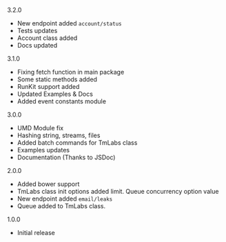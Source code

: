 3.2.0
* New endpoint added `account/status`
* Tests updates
* Account class added
* Docs updated

3.1.0
* Fixing fetch function in main package
* Some static methods added
* RunKit support added
* Updated Examples & Docs
* Added event constants module

3.0.0
* UMD Module fix
* Hashing string, streams, files
* Added batch commands for TmLabs class
* Examples updates
* Documentation (Thanks to JSDoc)

2.0.0
* Added bower support
* TmLabs class init options added limit. Queue concurrency option value
* New endpoint added `email/leaks`
* Queue added to TmLabs class.

1.0.0
* Initial release
